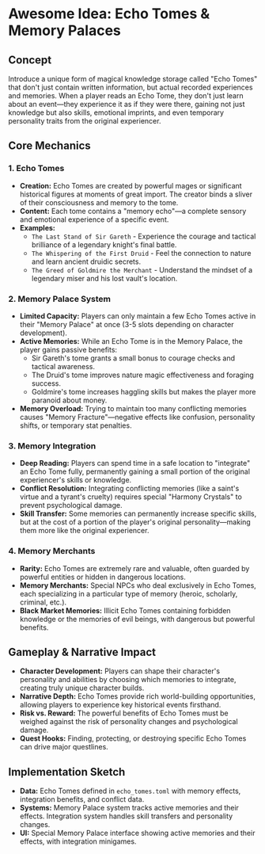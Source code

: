 # Awesome Idea: Echo Tomes & Memory Palaces

## Concept

Introduce a unique form of magical knowledge storage called "Echo Tomes" that don't just contain written information, but actual recorded experiences and memories. When a player reads an Echo Tome, they don't just learn about an event—they experience it as if they were there, gaining not just knowledge but also skills, emotional imprints, and even temporary personality traits from the original experiencer.

## Core Mechanics

### 1. Echo Tomes

*   **Creation:** Echo Tomes are created by powerful mages or significant historical figures at moments of great import. The creator binds a sliver of their consciousness and memory to the tome.
*   **Content:** Each tome contains a "memory echo"—a complete sensory and emotional experience of a specific event.
*   **Examples:**
    *   `The Last Stand of Sir Gareth` - Experience the courage and tactical brilliance of a legendary knight's final battle.
    *   `The Whispering of the First Druid` - Feel the connection to nature and learn ancient druidic secrets.
    *   `The Greed of Goldmire the Merchant` - Understand the mindset of a legendary miser and his lost vault's location.

### 2. Memory Palace System

*   **Limited Capacity:** Players can only maintain a few Echo Tomes active in their "Memory Palace" at once (3-5 slots depending on character development).
*   **Active Memories:** While an Echo Tome is in the Memory Palace, the player gains passive benefits:
    *   Sir Gareth's tome grants a small bonus to courage checks and tactical awareness.
    *   The Druid's tome improves nature magic effectiveness and foraging success.
    *   Goldmire's tome increases haggling skills but makes the player more paranoid about money.
*   **Memory Overload:** Trying to maintain too many conflicting memories causes "Memory Fracture"—negative effects like confusion, personality shifts, or temporary stat penalties.

### 3. Memory Integration

*   **Deep Reading:** Players can spend time in a safe location to "integrate" an Echo Tome fully, permanently gaining a small portion of the original experiencer's skills or knowledge.
*   **Conflict Resolution:** Integrating conflicting memories (like a saint's virtue and a tyrant's cruelty) requires special "Harmony Crystals" to prevent psychological damage.
*   **Skill Transfer:** Some memories can permanently increase specific skills, but at the cost of a portion of the player's original personality—making them more like the original experiencer.

### 4. Memory Merchants

*   **Rarity:** Echo Tomes are extremely rare and valuable, often guarded by powerful entities or hidden in dangerous locations.
*   **Memory Merchants:** Special NPCs who deal exclusively in Echo Tomes, each specializing in a particular type of memory (heroic, scholarly, criminal, etc.).
*   **Black Market Memories:** Illicit Echo Tomes containing forbidden knowledge or the memories of evil beings, with dangerous but powerful benefits.

## Gameplay & Narrative Impact

*   **Character Development:** Players can shape their character's personality and abilities by choosing which memories to integrate, creating truly unique character builds.
*   **Narrative Depth:** Echo Tomes provide rich world-building opportunities, allowing players to experience key historical events firsthand.
*   **Risk vs. Reward:** The powerful benefits of Echo Tomes must be weighed against the risk of personality changes and psychological damage.
*   **Quest Hooks:** Finding, protecting, or destroying specific Echo Tomes can drive major questlines.

## Implementation Sketch

*   **Data:** Echo Tomes defined in `echo_tomes.toml` with memory effects, integration benefits, and conflict data.
*   **Systems:** Memory Palace system tracks active memories and their effects. Integration system handles skill transfers and personality changes.
*   **UI:** Special Memory Palace interface showing active memories and their effects, with integration minigames.